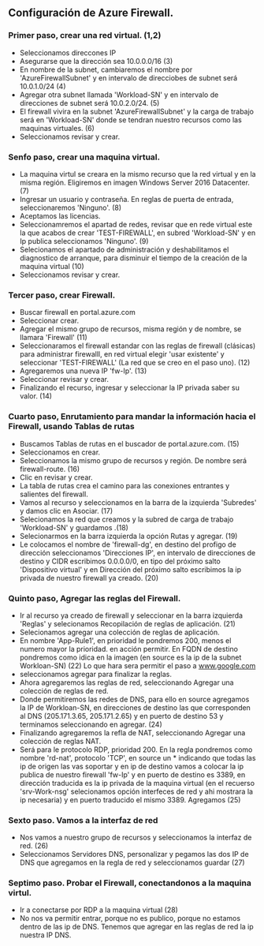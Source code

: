 ## Configuración de Azure Firewall.

### Primer paso, crear una red virtual. (1,2)
- Seleccionamos direccones IP 
- Asegurarse que la dirección sea 10.0.0.0/16 (3)
- En nombre de la subnet, cambiaremos el nombre por 'AzureFirewallSubnet' y en intervalo de direcciobes de subnet será 10.0.1.0/24 (4)
- Agregar otra subnet llamada 'Workload-SN' y en intervalo de direcciones de subnet será 10.0.2.0/24. (5) 
- El firewall vivira en la subnet 'AzureFirewallSubnet' y la carga de trabajo será en 'Workload-SN' donde se tendran nuestro recursos como las maquinas virtuales. (6)
- Seleccionamos revisar y crear.

### Senfo paso, crear una maquina virtual.
- La maquina virtul se creara en la mismo recurso que la red virtual y en la misma región. Eligiremos en imagen Windows Server 2016 Datacenter. (7)
- Ingresar un usuario y contraseña. En reglas de puerta de entrada, seleccionaremos 'Ninguno'. (8)
- Aceptamos las licencias.
- Seleccionamremos el apartad de redes, revisar que en rede virtual este la que acabos de crear 'TEST-FIREWALL', en subred 'Workload-SN'  y en Ip publica seleccionamos 'Ninguno'. (9)
- Selecionamos el apartado de administración y deshabilitamos el diagnostico de arranque, para disminuir el tiempo de la creación de la maquina virtual (10)
- Seleccionamos revisar y crear.

### Tercer paso, crear Firewall.
- Buscar firewall en portal.azure.com 
- Seleccionar crear.
- Agregar el mismo grupo de recursos, misma región y de nombre, se llamara 'Firewall' (11)
- Seleccionaramos el firewall estandar con las reglas de firewall (clásicas) para administrar firewalll, en red virtual elegir 'usar existente' y seleccionar 'TEST-FIREWALL' (La red que se creo en el paso uno). (12)
- Agregaremos una nueva IP 'fw-Ip'. (13)
- Seleccionar revisar y crear.
- Finalizando el recurso, ingresar y seleccionar la IP privada saber su valor. (14)

### Cuarto paso, Enrutamiento para mandar la información hacia el Firewall, usando Tablas de rutas
- Buscamos Tablas de rutas en el buscador de portal.azure.com. (15)
- Seleccionamos en crear.
- Seleccionamos la mismo grupo de recursos y región. De nombre será firewall-route. (16)
- Clic en revisar y crear.
- La tabla de rutas crea el camino para las conexiones entrantes y salientes del firewall.
- Vamos al recurso y seleccionamos en la barra de la izquierda 'Subredes' y damos clic en Asociar. (17)
- Selecionamos la red que creamos y la subred de carga de trabajo 'Workload-SN' y guardamos .(18) 
- Selecionarmos en la barra izquierda la opción Rutas y agregar. (19)
- Le colocamos el nombre de 'firewall-dg', en destino del profigo de dirección seleccionamos 'Direcciones IP', en intervalo de direcciones de destino y CIDR escribimos 0.0.0.0/0, en tipo del próximo salto 'Dispositivo virtual' y en Dirección del próximo salto escribimos la ip privada de nuestro firewall ya creado. (20)

### Quinto paso, Agregar las reglas del Firewall.
- Ir al recurso ya creado de firewall y seleccionar en la barra izquierda 'Reglas' y selecionamos Recopilación de reglas de aplicación. (21)
- Selecionamos agregar una colección de reglas de aplicación.
- En nombre 'App-Rule1', en prioridad le pondremos 200, menos el numero mayor la prioridad. en acción permitir. En FQDN de destino pondremos como idica en la imagen (en source es la ip de la subnet Workloan-SN) (22) Lo que hara sera permitir el paso a www.google.com
- seleccionamos agregar para finalizar la reglas.
- Ahora agregaremos las reglas de red, seleccionando Agregar una colección de reglas de red.
- Donde permitiremos las redes de DNS, para ello en source agregamos la IP de Workloan-SN, en direcciones de destino las que corresponden al DNS (205.171.3.65, 205.171.2.65) y en puerto de destino 53 y terminamos seleccionando en agregar. (24)
- Finalizando agregaremos la refla de NAT, seleccionando Agregar una colección de reglas NAT.
- Será para le protocolo RDP, prioridad 200. En la regla pondremos como nombre 'rd-nat', protocolo 'TCP', en source un * indicando que todas las ip de origen las vas soportar y en ip de destino vamos a colocar la ip publica de nuestro firewall 'fw-Ip' y en puerto de destino es 3389, en dirección traducida es la ip privada de la maquina virtual (en el recuerso 'srv-Work-nsg' selecionamos opción interfeces de red y ahi mostrara la ip necesaria) y en puerto traducido el mismo 3389. Agregamos (25)

### Sexto paso. Vamos a la interfaz de red 
- Nos vamos a nuestro grupo de recursos y seleccionamos la interfaz de red. (26)
- Seleccionamos Servidores DNS, personalizar y pegamos las dos IP de DNS que agregamos en la regla de red y seleccionamos guardar (27)


### Septimo paso. Probar el Firewall, conectandonos a la maquina virtul.
- Ir a conectarse por RDP a la maquina virtual (28)
- No nos va permitir entrar, porque no es publico, porque no estamos dentro de las ip de DNS. Tenemos que agregar en las reglas de red la ip nuestra IP DNS. 
